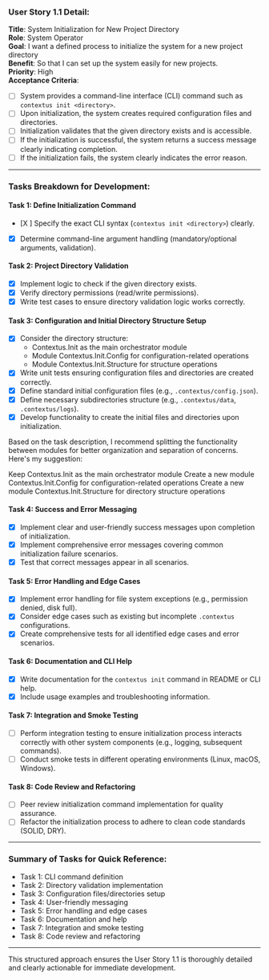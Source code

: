 ### User Story 1.1 Detail:
**Title**: System Initialization for New Project Directory  
**Role**: System Operator  
**Goal**: I want a defined process to initialize the system for a new project directory  
**Benefit**: So that I can set up the system easily for new projects.  
**Priority**: High  
**Acceptance Criteria**:
- [ ] System provides a command-line interface (CLI) command such as `contextus init <directory>`.
- [ ] Upon initialization, the system creates required configuration files and directories.
- [ ] Initialization validates that the given directory exists and is accessible.
- [ ] If the initialization is successful, the system returns a success message clearly indicating completion.
- [ ] If the initialization fails, the system clearly indicates the error reason.

---

### Tasks Breakdown for Development:

#### Task 1: Define Initialization Command
- [X ] Specify the exact CLI syntax (`contextus init <directory>`) clearly.
- [X] Determine command-line argument handling (mandatory/optional arguments, validation).

#### Task 2: Project Directory Validation
- [X] Implement logic to check if the given directory exists.
- [X] Verify directory permissions (read/write permissions).
- [X] Write test cases to ensure directory validation logic works correctly.

#### Task 3: Configuration and Initial Directory Structure Setup
- [X] Consider the directory structure:
  - Contextus.Init as the main orchestrator module
  - Module Contextus.Init.Config for configuration-related operations
  - Module Contextus.Init.Structure for structure operations
- [X] Write unit tests ensuring configuration files and directories are created correctly.
- [X] Define standard initial configuration files (e.g., `.contextus/config.json`).
- [X] Define necessary subdirectories structure (e.g., `.contextus/data`, `.contextus/logs`).
- [X] Develop functionality to create the initial files and directories upon initialization.

Based on the task description, I recommend splitting the functionality between modules for better organization and separation of concerns. Here's my suggestion:

Keep Contextus.Init as the main orchestrator module
Create a new module Contextus.Init.Config for configuration-related operations
Create a new module Contextus.Init.Structure for directory structure operations

#### Task 4: Success and Error Messaging
- [X] Implement clear and user-friendly success messages upon completion of initialization.
- [X] Implement comprehensive error messages covering common initialization failure scenarios.
- [X] Test that correct messages appear in all scenarios.

#### Task 5: Error Handling and Edge Cases
- [X] Implement error handling for file system exceptions (e.g., permission denied, disk full).
- [X] Consider edge cases such as existing but incomplete `.contextus` configurations.
- [X] Create comprehensive tests for all identified edge cases and error scenarios.

#### Task 6: Documentation and CLI Help
- [X] Write documentation for the `contextus init` command in README or CLI help.
- [X] Include usage examples and troubleshooting information.

#### Task 7: Integration and Smoke Testing
- [ ] Perform integration testing to ensure initialization process interacts correctly with other system components (e.g., logging, subsequent commands).
- [ ] Conduct smoke tests in different operating environments (Linux, macOS, Windows).

#### Task 8: Code Review and Refactoring
- [ ] Peer review initialization command implementation for quality assurance.
- [ ] Refactor the initialization process to adhere to clean code standards (SOLID, DRY).

---

### Summary of Tasks for Quick Reference:

- Task 1: CLI command definition
- Task 2: Directory validation implementation
- Task 3: Configuration files/directories setup
- Task 4: User-friendly messaging
- Task 5: Error handling and edge cases
- Task 6: Documentation and help
- Task 7: Integration and smoke testing
- Task 8: Code review and refactoring

---

This structured approach ensures the User Story 1.1 is thoroughly detailed and clearly actionable for immediate development.